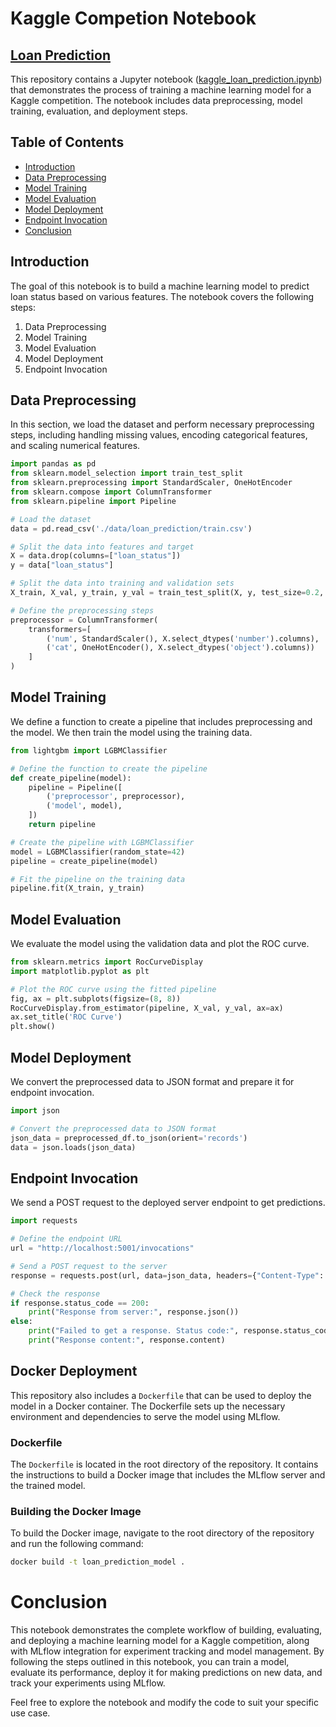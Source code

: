 # Kaggle Competion Notebook
## [Loan Prediction](https://www.kaggle.com/competitions/playground-series-s4e10)

This repository contains a Jupyter notebook ([kaggle_loan_prediction.ipynb](https://github.com/chusk2/kaggle_loan_prediction/blob/main/kaggle_loan_prediction.ipynb)) that demonstrates the process of training a machine learning model for a Kaggle competition. The notebook includes data preprocessing, model training, evaluation, and deployment steps.

## Table of Contents

- [Introduction](#introduction)
- [Data Preprocessing](#data-preprocessing)
- [Model Training](#model-training)
- [Model Evaluation](#model-evaluation)
- [Model Deployment](#model-deployment)
- [Endpoint Invocation](#endpoint-invocation)
- [Conclusion](#conclusion)

## Introduction

The goal of this notebook is to build a machine learning model to predict loan status based on various features. The notebook covers the following steps:
1. Data Preprocessing
2. Model Training
3. Model Evaluation
4. Model Deployment
5. Endpoint Invocation

## Data Preprocessing

In this section, we load the dataset and perform necessary preprocessing steps, including handling missing values, encoding categorical features, and scaling numerical features.

```python
import pandas as pd
from sklearn.model_selection import train_test_split
from sklearn.preprocessing import StandardScaler, OneHotEncoder
from sklearn.compose import ColumnTransformer
from sklearn.pipeline import Pipeline

# Load the dataset
data = pd.read_csv('./data/loan_prediction/train.csv')

# Split the data into features and target
X = data.drop(columns=["loan_status"])
y = data["loan_status"]

# Split the data into training and validation sets
X_train, X_val, y_train, y_val = train_test_split(X, y, test_size=0.2, random_state=42)

# Define the preprocessing steps
preprocessor = ColumnTransformer(
    transformers=[
        ('num', StandardScaler(), X.select_dtypes('number').columns),
        ('cat', OneHotEncoder(), X.select_dtypes('object').columns))
    ]
)
```

## Model Training
We define a function to create a pipeline that includes preprocessing and the model. We then train the model using the training data.

```python
from lightgbm import LGBMClassifier

# Define the function to create the pipeline
def create_pipeline(model):
    pipeline = Pipeline([
        ('preprocessor', preprocessor),
        ('model', model),
    ])
    return pipeline

# Create the pipeline with LGBMClassifier
model = LGBMClassifier(random_state=42)
pipeline = create_pipeline(model)

# Fit the pipeline on the training data
pipeline.fit(X_train, y_train)
```

## Model Evaluation

We evaluate the model using the validation data and plot the ROC curve.

```python
from sklearn.metrics import RocCurveDisplay
import matplotlib.pyplot as plt

# Plot the ROC curve using the fitted pipeline
fig, ax = plt.subplots(figsize=(8, 8))
RocCurveDisplay.from_estimator(pipeline, X_val, y_val, ax=ax)
ax.set_title('ROC Curve')
plt.show()
```

## Model Deployment

We convert the preprocessed data to JSON format and prepare it for endpoint invocation.

```python
import json

# Convert the preprocessed data to JSON format
json_data = preprocessed_df.to_json(orient='records')
data = json.loads(json_data)
```

## Endpoint Invocation

We send a POST request to the deployed server endpoint to get predictions.

```python
import requests

# Define the endpoint URL
url = "http://localhost:5001/invocations"

# Send a POST request to the server
response = requests.post(url, data=json_data, headers={"Content-Type": "application/json"})

# Check the response
if response.status_code == 200:
    print("Response from server:", response.json())
else:
    print("Failed to get a response. Status code:", response.status_code)
    print("Response content:", response.content)
```

## Docker Deployment

This repository also includes a `Dockerfile` that can be used to deploy the model in a Docker container. The Dockerfile sets up the necessary environment and dependencies to serve the model using MLflow.

### Dockerfile

The `Dockerfile` is located in the root directory of the repository. It contains the instructions to build a Docker image that includes the MLflow server and the trained model.

### Building the Docker Image

To build the Docker image, navigate to the root directory of the repository and run the following command:

```sh
docker build -t loan_prediction_model .
```

# Conclusion

This notebook demonstrates the complete workflow of building, evaluating, and deploying a machine learning model for a Kaggle competition, along with MLflow integration for experiment tracking and model management. By following the steps outlined in this notebook, you can train a model, evaluate its performance, deploy it for making predictions on new data, and track your experiments using MLflow.

Feel free to explore the notebook and modify the code to suit your specific use case.

